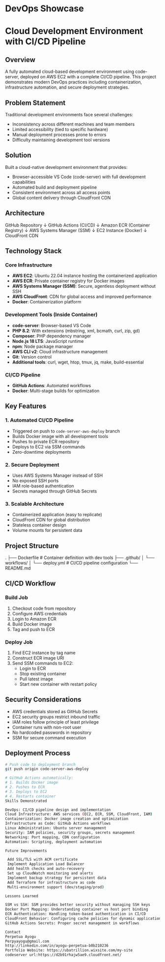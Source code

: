 # DevOps Showcase 
# Cloud Development Environment with CI/CD Pipeline

## Overview
A fully automated cloud-based development environment using code-server, deployed on AWS EC2 with a complete CI/CD pipeline. This project demonstrates modern DevOps practices including containerization, infrastructure automation, and secure deployment strategies.

## Problem Statement
Traditional development environments face several challenges:
- Inconsistency across different machines and team members
- Limited accessibility (tied to specific hardware)
- Manual deployment processes prone to errors
- Difficulty maintaining development tool versions

## Solution
Built a cloud-native development environment that provides:
- Browser-accessible VS Code (code-server) with full development capabilities
- Automated build and deployment pipeline
- Consistent environment across all access points
- Global content delivery through CloudFront CDN

## Architecture
GitHub Repository
↓
GitHub Actions (CI/CD)
↓
Amazon ECR (Container Registry)
↓
AWS Systems Manager (SSM)
↓
EC2 Instance (Docker)
↓
CloudFront CDN

## Technology Stack

### Core Infrastructure
- **AWS EC2**: Ubuntu 22.04 instance hosting the containerized application
- **AWS ECR**: Private container registry for Docker images
- **AWS Systems Manager (SSM)**: Secure, agentless deployment without SSH
- **AWS CloudFront**: CDN for global access and improved performance
- **Docker**: Containerization platform

### Development Tools (Inside Container)
- **code-server**: Browser-based VS Code
- **PHP 8.2**: With extensions (mbstring, xml, bcmath, curl, zip, gd)
- **Composer**: PHP dependency manager
- **Node.js 18 LTS**: JavaScript runtime
- **npm**: Node package manager
- **AWS CLI v2**: Cloud infrastructure management
- **Git**: Version control
- **Additional tools**: curl, wget, htop, tmux, jq, make, build-essential

### CI/CD Pipeline
- **GitHub Actions**: Automated workflows
- **Docker**: Multi-stage builds for optimization

## Key Features

### 1. Automated CI/CD Pipeline
- Triggered on push to `code-server-aws-deploy` branch
- Builds Docker image with all development tools
- Pushes to private ECR repository
- Deploys to EC2 via SSM commands
- Zero-downtime deployments

### 2. Secure Deployment
- Uses AWS Systems Manager instead of SSH
- No exposed SSH ports
- IAM role-based authentication
- Secrets managed through GitHub Secrets

### 3. Scalable Architecture
- Containerized application (easy to replicate)
- CloudFront CDN for global distribution
- Stateless container design
- Volume mounts for persistent data

## Project Structure
.
├── Dockerfile                 # Container definition with dev tools
├── .github/
│   └── workflows/
│       └── deploy.yml        # CI/CD pipeline configuration
└── README.md                 

## CI/CD Workflow

### Build Job
1. Checkout code from repository
2. Configure AWS credentials
3. Login to Amazon ECR
4. Build Docker image
5. Tag and push to ECR

### Deploy Job
1. Find EC2 instance by tag name
2. Construct ECR image URI
3. Send SSM commands to EC2:
   - Login to ECR
   - Stop existing container
   - Pull latest image
   - Start new container with restart policy

## Security Considerations

- AWS credentials stored as GitHub Secrets
- EC2 security groups restrict inbound traffic
- IAM roles follow principle of least privilege
- Container runs with non-root user
- No hardcoded passwords in repository
- SSM for secure command execution

## Deployment Process
```bash
# Push code to deployment branch
git push origin code-server-aws-deploy

# GitHub Actions automatically:
# 1. Builds Docker image
# 2. Pushes to ECR
# 3. Deploys to EC2
# 4. Restarts container
Skills Demonstrated

DevOps: CI/CD pipeline design and implementation
Cloud Infrastructure: AWS services (EC2, ECR, SSM, CloudFront, IAM)
Containerization: Docker image creation and optimization
Infrastructure as Code: GitHub Actions workflows
Linux Administration: Ubuntu server management
Security: IAM policies, security groups, secrets management
Networking: Port mapping, CDN configuration
Automation: Scripting, deployment automation

Future Improvements

 Add SSL/TLS with ACM certificate
 Implement Application Load Balancer
 Add health checks and auto-recovery
 Set up CloudWatch monitoring and alerts
 Implement backup strategy for persistent data
 Add Terraform for infrastructure as code
 Multi-environment support (dev/staging/prod)

Lessons Learned

SSM vs SSH: SSM provides better security without managing SSH keys
Docker Port Mapping: Understanding container vs host port binding
ECR Authentication: Handling token-based authentication in CI/CD
CloudFront Behavior: Configuring cache policies for dynamic applications
GitHub Actions Secrets: Proper secret management in workflows

Contact
Perpetua Ayogu
Perpyayogu@gmail.com
http://linkedin.com/in/ayogu-perpetua-b0b210236
Portfolio Website: https://ubatrillion.wixsite.com/my-site
codeserver url:https://d2b91rhajw5ae9.cloudfront.net/

